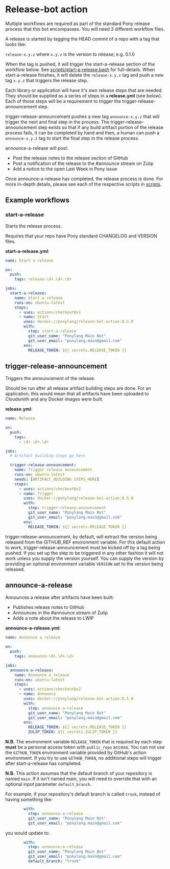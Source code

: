 # Release-bot action

Multiple workflows are required as part of the standard Pony release process that this bot encompasses. You will need 3 different workflow files.

A release is started by tagging the HEAD commit of a repo with a tag that looks like:

`release-x.y.z` where `x.y.z` is the version to release; e.g. 0.1.0

When the tag is pushed, it will trigger the start-a-release section of the workflow below. See [scripts/start-a-release.bash](scripts/start-a-release.bash) for full-details. When start-a-release finishes, it will delete the `release-x.y.z` tag and push a new tag `x.y.z` that triggers the release step.

Each library or application will have it's own release steps that are needed. They should be supplied as a series of steps in a **release.yml** (see below). Each of those steps will be a requirement to trigger the trigger-release-announcement step.

trigger-release-announcement pushes a new tag `announce-x.y.z` that will trigger the next and final step in the process. The trigger-release-announcement step exists so that if any build artifact portion of the release process fails, it can be completed by hand and then, a human can push a `announce-x.y.z` tag to start the final step in the release process.

announce-a-release will post:

- Post the release notes to the release section of GitHub
- Post a notification of the release to the #announce stream on Zulip
- Add a notice to the open Last Week in Pony issue

Once announce-a-release has completed, the release process is done. For more in-depth details, please see each of the respective scripts in [scripts](scripts/).

## Example workflows

### start-a-release

Starts the release process.

Requires that your repo have Pony standard CHANGELOG and VERSION files.

**start-a-release.yml**:

```yml
name: Start a release

on:
  push:
    tags: release-\d+.\d+.\d+

jobs:
  start-a-release:
    name: Start a release
    runs-on: ubuntu-latest
    steps:
      - uses: actions/checkout@v1
      - name: Start
        uses: docker://ponylang/release-bot-action:0.5.0
        with:
          step: start-a-release
          git_user_name: "Ponylang Main Bot"
          git_user_email: "ponylang.main@gmail.com"
        env:
          RELEASE_TOKEN: ${{ secrets.RELEASE_TOKEN }}
```

## trigger-release-announcement

Triggers the announcement of the release.

Should be run after all release artifact building steps are done. For an application, this would mean that all artifacts have been uploaded to Cloudsmith and any Docker images were built.

**release.yml**:

```yml
name: Release

on:
  push:
    tags:
      - \d+.\d+.\d+

jobs:
  # Artifact building steps go here

  trigger-release-announcement:
    name: Trigger release announcement
    runs-on: ubuntu-latest
    needs: [ARTIFACT_BUILDING_STEPS_HERE]
    steps:
      - uses: actions/checkout@v2
      - name: Trigger
        uses: docker://ponylang/release-bot-action:0.5.0
        with:
          step: trigger-release-announcement
          git_user_name: "Ponylang Main Bot"
          git_user_email: "ponylang.main@gmail.com"
        env:
          RELEASE_TOKEN: ${{ secrets.RELEASE_TOKEN }}
```

trigger-release-announcement, by default, will extract the version being released from the GITHUB_REF environment variable. For this default action to work, trigger-release-announcement must be kicked off by a tag being pushed. If you set up the step to be triggered in any other fashion it will not work unless you supply the version yourself. You can supply the version by providing an optional environment variable `VERSION` set to the version being released.

## announce-a-release

Announces a release after artifacts have been built:

- Publishes release notes to GitHub
- Announces in the #announce stream of Zulip
- Adds a note about the release to LWIP

**announce-a-release.yml**:

```yml
name: Announce a release

on:
  push:
    tags: announce-\d+.\d+.\d+

jobs:
  announce-a-release:
    name: Announce a release
    runs-on: ubuntu-latest
    steps:
      - uses: actions/checkout@v2
      - name: Announce
        uses: docker://ponylang/release-bot-action:0.5.0
        with:
          step: announce-a-release
          git_user_name: "Ponylang Main Bot"
          git_user_email: "ponylang.main@gmail.com"
        env:
          RELEASE_TOKEN: ${{ secrets.RELEASE_TOKEN }}
          ZULIP_TOKEN: ${{ secrets.ZULIP_TOKEN }}
```

**N.B.** The environment variable `RELEASE_TOKEN` that is required by each step **must** be a personal access token with `public_repo` access. You can not use the `GITHUB_TOKEN` environment variable provided by GitHub's action environment. If you try to use `GITHUB_TOKEN`, no additional steps will trigger after start-a-release has completed.

**N.B.** This action assumes that the default branch of your repository is named `main`. If it isn't named main, you will need to override that with an optional input parameter `default_branch`.

For example, if your repository's default branch is called `trunk`, instead of having something like:

```yml
        with:
          step: announce-a-release
          git_user_name: "Ponylang Main Bot"
          git_user_email: "ponylang.main@gmail.com"
```

you would update to:

```yml
        with:
          step: announce-a-release
          git_user_name: "Ponylang Main Bot"
          git_user_email: "ponylang.main@gmail.com"
          default_branch: "trunk"
```
